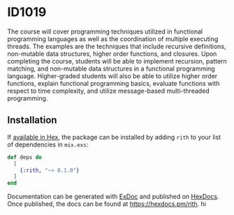 # ID1019
The course will cover programming techniques utilized in functional programming languages as well as the coordination of multiple executing threads.
The examples are the techniques that include recursive definitions, non-mutable data structures, higher order functions, and closures. 
Upon completing the course, students will be able to implement recursion, pattern matching, and non-mutable data structures in a functional programming language. Higher-graded students will also be able to utilize higher order functions, explain functional programming basics, evaluate functions with respect to time complexity, and utilize message-based multi-threaded programming.

## Installation

If [available in Hex](https://hex.pm/docs/publish), the package can be installed
by adding `rith` to your list of dependencies in `mix.exs`:

```elixir
def deps do
  [
    {:rith, "~> 0.1.0"}
  ]
end
```

Documentation can be generated with [ExDoc](https://github.com/elixir-lang/ex_doc)
and published on [HexDocs](https://hexdocs.pm). Once published, the docs can
be found at <https://hexdocs.pm/rith>. hi



